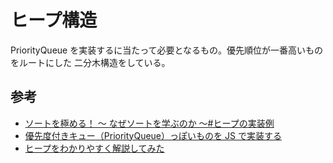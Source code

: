# ヒープ構造

PriorityQueue を実装するに当たって必要となるもの。優先順位が一番高いものをルートにした 二分木構造をしている。

## 参考

- [ソートを極める！ 〜 なぜソートを学ぶのか 〜#ヒープの実装例](https://qiita.com/drken/items/44c60118ab3703f7727f#7-3-%E3%83%92%E3%83%BC%E3%83%97%E3%81%AE%E5%AE%9F%E8%A3%85%E4%BE%8B)
- [優先度付きキュー（PriorityQueue）っぽいものを JS で実装する](https://qiita.com/oimo23/items/28f743021592afa12d0b)
- [ヒープをわかりやすく解説してみた](https://medium.com/@yasufumy/data-structure-heap-ecfd0989e5be)
